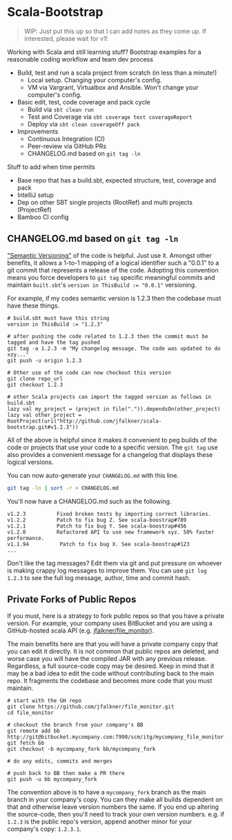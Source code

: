 # Scala-Bootstrap

> WIP: Just put this up so that I can add notes as they come up. If interested, please wait for v1!

Working with Scala and still learning stuff? Bootstrap examples for a reasonable coding workflow and team dev process

- Build, test and run a scala project from scratch (in less than a minute!)
  - Local setup. Changing your computer's config.
  - VM via Vargrant, Virtualbox and Ansible. Won't change your computer's config.
- Basic edit, test, code coverage and pack cycle
  - Build via `sbt clean run`
  - Test and Coverage via `sbt coverage test coverageReport`
  - Deploy via `sbt clean coverageOff pack`
- Improvements
  - Continuous Integration (CI)
  - Peer-review via GitHub PRs
  - CHANGELOG.md based on `git tag -ln`

Stuff to add when time permits
- Base repo that has a build.sbt, expected structure, test, coverage and pack
- IntelliJ setup
- Dep on other SBT single projects (RootRef) and multi projects (ProjectRef)
- Bamboo CI config


## CHANGELOG.md based on `git tag -ln`

["Semantic Versioning"](http://semver.org/) of the code is helpful. Just use it. Amongst other benefits, it allows a 1-to-1 mapping of a logical identifier such a "0.0.1" to a git commit that represents a release of the code. Adopting this convention means you force developers to `git tag` specific meaningful commits and maintain `built.sbt`'s `version in ThisBuild := "0.0.1"` versioning. 

For example, if my codes semantic version is 1.2.3 then the codebase must have these things.

```
# build.sbt must have this string
version in ThisBuild := "1.2.3"

# after pushing the code related to 1.2.3 then the commit must be tagged and have the tag pushed
git tag -a 1.2.3 -m "My changelog message. The code was updated to do xzy..."
git push -u origin 1.2.3

# Other use of the code can now checkout this version
git clone repo_url
git checkout 1.2.3

# other Scala projects can import the tagged version as follows in build.sbt 
lazy val my_project = (project in file(".")).dependsOn(other_project)
lazy val other_project = RootProject(uri("http://github.com/jfalkner/scala-bootstrap.git#v1.2.3"))
```

All of the above is helpful since it makes it convenient to peg builds of the code or projects that use your code to a specific version. The `git tag` use also provides a convenient message for a changelog that displays these logical versions.

You can now auto-generate your `CHANGELOG.md` with this line.

```bash
git tag -ln | sort -r > CHANGELOG.md
```

You'll now have a CHANGELOG.md such as the following.

```
v1.2.3          Fixed broken tests by importing correct libraries.
v1.2.2          Patch to fix bug Z. See scala-boostrap#789
v1.2.1          Patch to fix bug Y. See scala-boostrap#456
v1.2.0          Refactored API to use new framework xyz. 50% faster performance.
v1.1.94          Patch to fix bug X. See scala-boostrap#123
...
```

Don't like the tag messages? Edit them via git and put pressure on whoever is making crappy log messages to improve them. You can use `git log 1.2.3` to see the full log message, author, time and commit hash. 


## Private Forks of Public Repos

If you must, here is a strategy to fork public repos so that you have a private version. For example, your company uses BitBucket and you are using a GitHub-hosted scala API (e.g. [jfalkner/file_monitor](https://github.com/jfalkner/file_monitor)).

The main benefits here are that you will have a private company copy that you can edit it directly. It is not common that public repos are deleted, and worse case you will have the compiled JAR with any previous release. Regardless, a full source-code copy may be desired. Keep in mind that it may be a bad idea to edit the code without contributing back to the main repo. It fragments the codebase and becomes more code that you must maintain.

```
# start with the GH repo
git clone https://github.com/jfalkner/file_monitor.git
cd file_monitor

# checkout the branch from your company's BB
git remote add bb http://git@bitbucket.mycompany.com:7990/scm/itg/mycompany_file_monitor.git
git fetch bb
git checkout -b mycompany_fork bb/mycompany_fork

# do any edits, commits and merges

# push back to BB then make a PR there
git push -u bb mycompany_fork
```

The convention above is to have a `mycompany_fork` branch as the main branch in your company's copy. You can they make all builds dependent on that and otherwise leave version numbers the same. If you end up altering the source-code, then you'll need to track your own version numbers. e.g. if `1.2.3` is the public repo's version, append another minor for your company's copy: `1.2.3.1`.
